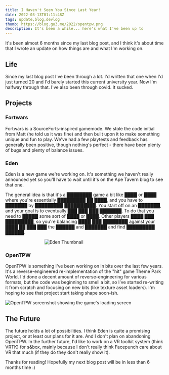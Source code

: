 ```yaml
---
title: I Haven't Seen You Since Last Year!
date: 2022-03-13T01:11:48Z
tags: update,blog,devlog
thumb: https://blog.gu3.me/2022/opentpw.png
description: It's been a while... here's what I've been up to
---
```


It's been almost 6 months since my last blog post, and I think it's about time that I wrote an update on how things are
and what I'm working on.

## Life

Since my last blog post I've been through a lot. I'd written that one when I'd just turned 20 and I'd barely started this
current university year. Now I'm halfway through that. I've also been through covid. It sucked.

## Projects

### Fortwars

Fortwars is a SourceForts-inspired gamemode. We stole the code initial from Matt (he told us it was fine) and then built upon
it to make something unique and fun to play. We've had a few playtests and feedback has generally been positive, though
nothing's perfect - there have been plenty of bugs and plenty of balance issues.

<EmbedVideo src="/2022/weak throw.mp4"></EmbedVideo>

### Eden

Eden is a new game we're working on. It's something we haven't really announced yet so you'll have to wait until it's on the
Ape Tavern blog to see that one.

The general idea is that it's a ████████ game a bit like ████ or ████ where you're essentially █████████ ██ ████, and you 
have to ███████ by █████████ ██████████.
You start off on an ███████, and your goal is to eventually ███ ███ ███ ███████. To do that you need to █████ some sort of
████ or ████. Other players ████ ███ █████████, so you're balancing ████ ███ ████████ against your ████ ██ ███ ███ the ██████
and ███████ and find █████████ ██████.

<div style="max-width: 256px; margin: 0 auto;">
    <img src="https://files.facepunch.com/sbox/org/apetavern/eden/thumb.f30c2329.jpg" alt="Eden Thumbnail" />
</div>

### OpenTPW

OpenTPW is something I've been working on in bits over the last few years. It's a reverse-engineered re-implementation of the
"hit" game Theme Park World. I'd done a decent amount of reverse-engineering for various formats, but the code was beginning
to smell a bit, so I've started re-writing it from scratch and focusing on new bits (like texture asset loaders). I'm hoping
to see that project start taking shape soon-ish.

![OpenTPW screenshot showing the game's loading screen](/2022/opentpw.png)

## The Future

The future holds a lot of possibilities. I think Eden is quite a promising project, or at least our plans for it are. And
I don't plan on abandoning OpenTPW. In the further future, I'd like to work on a VR toolkit system (think VRTK) for s&box,
mainly because I don't really think Facepunch care about VR that much (if they do they don't really show it).

Thanks for reading! Hopefully my next blog post will be in less than 6 months time :)
